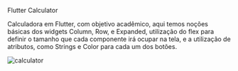 Flutter Calculator

Calculadora em Flutter, com objetivo acadêmico, aqui temos noções básicas dos widgets Column, Row, e Expanded, utilização do flex para definir o tamanho que cada componente irá ocupar na tela, e a utilização de atributos, como Strings e Color para cada um dos botões.

![calculator](https://user-images.githubusercontent.com/53340410/111856224-0154a400-8908-11eb-9430-532f82f5daf5.gif)
